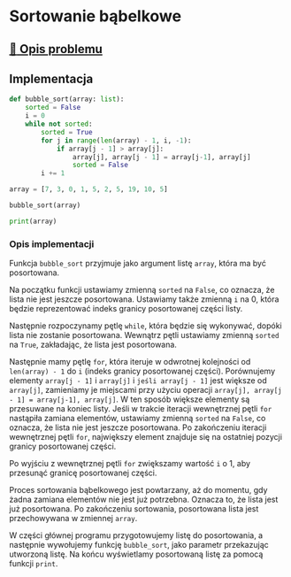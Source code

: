 # Sortowanie bąbelkowe

## [:link: Opis problemu](../../../../algorithms/sorting/bubble-sort.md)

## Implementacja

```python linenums="1"
def bubble_sort(array: list):
	sorted = False
	i = 0
	while not sorted:
		sorted = True
		for j in range(len(array) - 1, i, -1):
			if array[j - 1] > array[j]:
				array[j], array[j - 1] = array[j-1], array[j]
				sorted = False
		i += 1

array = [7, 3, 0, 1, 5, 2, 5, 19, 10, 5]

bubble_sort(array)

print(array)
```

### Opis implementacji

Funkcja `bubble_sort` przyjmuje jako argument listę `array`, która ma być posortowana.

Na początku funkcji ustawiamy zmienną `sorted` na `False`, co oznacza, że lista nie jest jeszcze posortowana. Ustawiamy także zmienną `i` na $0$, która będzie reprezentować indeks granicy posortowanej części listy.

Następnie rozpoczynamy pętlę `while`, która będzie się wykonywać, dopóki lista nie zostanie posortowana. Wewnątrz pętli ustawiamy zmienną `sorted` na `True`, zakładając, że lista jest posortowana.

Następnie mamy pętlę `for`, która iteruje w odwrotnej kolejności od `len(array) - 1` do `i` (indeks granicy posortowanej części). Porównujemy elementy `array[j - 1]` i `array[j]` i `jeśli array[j - 1]` jest większe od `array[j]`, zamieniamy je miejscami przy użyciu operacji `array[j], array[j - 1] = array[j-1], array[j]`. W ten sposób większe elementy są przesuwane na koniec listy.
Jeśli w trakcie iteracji wewnętrznej pętli `for` nastąpiła zamiana elementów, ustawiamy zmienną `sorted` na `False`, co oznacza, że lista nie jest jeszcze posortowana. Po zakończeniu iteracji wewnętrznej pętli `for`, największy element znajduje się na ostatniej pozycji granicy posortowanej części.

Po wyjściu z wewnętrznej pętli `for` zwiększamy wartość `i` o $1$, aby przesunąć granicę posortowanej części.

Proces sortowania bąbelkowego jest powtarzany, aż do momentu, gdy żadna zamiana elementów nie jest już potrzebna. Oznacza to, że lista jest już posortowana. Po zakończeniu sortowania, posortowana lista jest przechowywana w zmiennej `array`.

W części głównej programu przygotowujemy listę do posortowania, a następnie wywołujemy funkcję `bubble_sort`, jako parametr przekazując utworzoną listę. Na końcu wyświetlamy posortowaną listę za pomocą funkcji `print`.